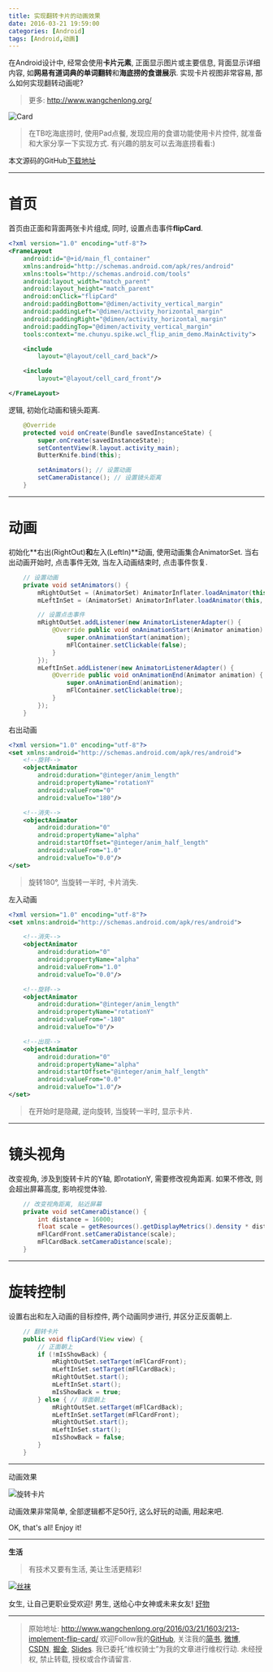 ```yaml
---
title: 实现翻转卡片的动画效果
date: 2016-03-21 19:59:00
categories: [Android]
tags: [Android,动画]
---
```


在Android设计中, 经常会使用**卡片元素**, 正面显示图片或主要信息, 背面显示详细内容, 如**网易有道词典的单词翻转**和**海底捞的食谱展示**. 实现卡片视图非常容易, 那么如何实现翻转动画呢?

<!-- more -->
> 更多: http://www.wangchenlong.org/

![Card](1603213-implement-flip-card/card-logo.png)

> 在TB吃海底捞时, 使用Pad点餐, 发现应用的食谱功能使用卡片控件, 就准备和大家分享一下实现方式. 有兴趣的朋友可以去海底捞看看:)

本文源码的GitHub[下载地址](https://github.com/SpikeKing/wcl-flip-anim-demo)

---

# 首页

首页由正面和背面两张卡片组成, 同时, 设置点击事件**flipCard**.
```xml
<?xml version="1.0" encoding="utf-8"?>
<FrameLayout
    android:id="@+id/main_fl_container"
    xmlns:android="http://schemas.android.com/apk/res/android"
    xmlns:tools="http://schemas.android.com/tools"
    android:layout_width="match_parent"
    android:layout_height="match_parent"
    android:onClick="flipCard"
    android:paddingBottom="@dimen/activity_vertical_margin"
    android:paddingLeft="@dimen/activity_horizontal_margin"
    android:paddingRight="@dimen/activity_horizontal_margin"
    android:paddingTop="@dimen/activity_vertical_margin"
    tools:context="me.chunyu.spike.wcl_flip_anim_demo.MainActivity">

    <include
        layout="@layout/cell_card_back"/>

    <include
        layout="@layout/cell_card_front"/>

</FrameLayout>
```

逻辑, 初始化动画和镜头距离.
```java
    @Override
    protected void onCreate(Bundle savedInstanceState) {
        super.onCreate(savedInstanceState);
        setContentView(R.layout.activity_main);
        ButterKnife.bind(this);

        setAnimators(); // 设置动画
        setCameraDistance(); // 设置镜头距离
    }
```

---

# 动画

初始化**右出(RightOut)**和**左入(LeftIn)**动画, 使用动画集合AnimatorSet.
当右出动画开始时, 点击事件无效, 当左入动画结束时, 点击事件恢复.
```java
    // 设置动画
    private void setAnimators() {
        mRightOutSet = (AnimatorSet) AnimatorInflater.loadAnimator(this, R.animator.anim_out);
        mLeftInSet = (AnimatorSet) AnimatorInflater.loadAnimator(this, R.animator.anim_in);

        // 设置点击事件
        mRightOutSet.addListener(new AnimatorListenerAdapter() {
            @Override public void onAnimationStart(Animator animation) {
                super.onAnimationStart(animation);
                mFlContainer.setClickable(false);
            }
        });
        mLeftInSet.addListener(new AnimatorListenerAdapter() {
            @Override public void onAnimationEnd(Animator animation) {
                super.onAnimationEnd(animation);
                mFlContainer.setClickable(true);
            }
        });
    }
```

右出动画
```xml
<?xml version="1.0" encoding="utf-8"?>
<set xmlns:android="http://schemas.android.com/apk/res/android">
    <!--旋转-->
    <objectAnimator
        android:duration="@integer/anim_length"
        android:propertyName="rotationY"
        android:valueFrom="0"
        android:valueTo="180"/>

    <!--消失-->
    <objectAnimator
        android:duration="0"
        android:propertyName="alpha"
        android:startOffset="@integer/anim_half_length"
        android:valueFrom="1.0"
        android:valueTo="0.0"/>
</set>
```
> 旋转180°, 当旋转一半时, 卡片消失.

左入动画
```xml
<?xml version="1.0" encoding="utf-8"?>
<set xmlns:android="http://schemas.android.com/apk/res/android">

    <!--消失-->
    <objectAnimator
        android:duration="0"
        android:propertyName="alpha"
        android:valueFrom="1.0"
        android:valueTo="0.0"/>

    <!--旋转-->
    <objectAnimator
        android:duration="@integer/anim_length"
        android:propertyName="rotationY"
        android:valueFrom="-180"
        android:valueTo="0"/>

    <!--出现-->
    <objectAnimator
        android:duration="0"
        android:propertyName="alpha"
        android:startOffset="@integer/anim_half_length"
        android:valueFrom="0.0"
        android:valueTo="1.0"/>
</set>
```

> 在开始时是隐藏, 逆向旋转, 当旋转一半时, 显示卡片.

---

# 镜头视角

改变视角, 涉及到旋转卡片的Y轴, 即rotationY, 需要修改视角距离.
如果不修改, 则会超出屏幕高度, 影响视觉体验.
```java
    // 改变视角距离, 贴近屏幕
    private void setCameraDistance() {
        int distance = 16000;
        float scale = getResources().getDisplayMetrics().density * distance;
        mFlCardFront.setCameraDistance(scale);
        mFlCardBack.setCameraDistance(scale);
    }
```

---

# 旋转控制

设置右出和左入动画的目标控件, 两个动画同步进行, 并区分正反面朝上.
```java
    // 翻转卡片
    public void flipCard(View view) {
        // 正面朝上
        if (!mIsShowBack) {
            mRightOutSet.setTarget(mFlCardFront);
            mLeftInSet.setTarget(mFlCardBack);
            mRightOutSet.start();
            mLeftInSet.start();
            mIsShowBack = true;
        } else { // 背面朝上
            mRightOutSet.setTarget(mFlCardBack);
            mLeftInSet.setTarget(mFlCardFront);
            mRightOutSet.start();
            mLeftInSet.start();
            mIsShowBack = false;
        }
    }
```

---

动画效果

![旋转卡片](1603213-implement-flip-card/card-anim.gif)


动画效果非常简单, 全部逻辑都不足50行, 这么好玩的动画, 用起来吧.

OK, that's all! Enjoy it!

---

**生活**

> 有技术又要有生活, 美让生活更精彩!

[![丝袜](http://7xrsre.com1.z0.glb.clouddn.com/spike-ad-girl-socks-8.jpg)](http://s.click.taobao.com/t?e=m%3D2%26s%3DkuMRvLgFfW4cQipKwQzePOeEDrYVVa64K7Vc7tFgwiHjf2vlNIV67l7Rhd61ZfyxUQTSx8a5hQd1lK%2FY7wPaoHeQQxhDmA6IAe67oaxDEWp4DvOxtwmul3VDMpR1XpI6%2BC4BVs0yhNE9WzFfQPcoCcYMXU3NNCg%2F&pvid=12_117.73.144.43_332_1458433143248)

女生, 让自己更职业受欢迎! 男生, 送给心中女神或未来女友! [好物](http://s.click.taobao.com/t?e=m%3D2%26s%3DkuMRvLgFfW4cQipKwQzePOeEDrYVVa64K7Vc7tFgwiHjf2vlNIV67l7Rhd61ZfyxUQTSx8a5hQd1lK%2FY7wPaoHeQQxhDmA6IAe67oaxDEWp4DvOxtwmul3VDMpR1XpI6%2BC4BVs0yhNE9WzFfQPcoCcYMXU3NNCg%2F&pvid=12_117.73.144.43_332_1458433143248)

---

> 原始地址: 
> http://www.wangchenlong.org/2016/03/21/1603/213-implement-flip-card/
> 欢迎Follow我的[GitHub](https://github.com/SpikeKing), 关注我的[简书](http://www.jianshu.com/users/e2b4dd6d3eb4/latest_articles), [微博](http://weibo.com/u/2852941392), [CSDN](http://blog.csdn.net/caroline_wendy), [掘金](http://gold.xitu.io/#/user/56de98c2f3609a005442ec58), [Slides](https://slides.com/spikeking). 
> 我已委托“维权骑士”为我的文章进行维权行动. 未经授权, 禁止转载, 授权或合作请留言.


